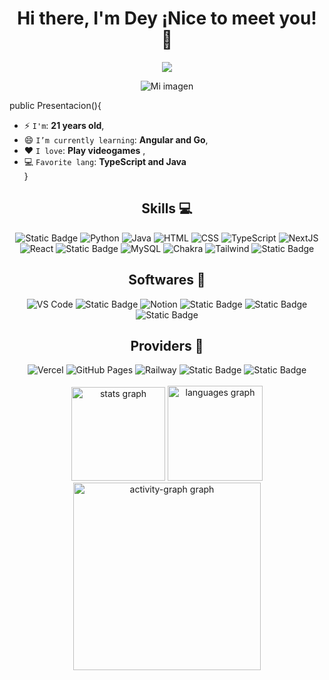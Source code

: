 <div align="center">
  <h1>Hi there, I'm Dey ¡Nice to meet you! 👋</h1>
</div>
<div align="center">
  <img src="https://visitor-badge.laobi.icu/badge?page_id=DeyCasGuerrero.DeyCasGuerrero&left_color=darkcyan&right_color=blue&left_text=Views"  />
</div>

<p align="center">
    <img src="https://i.pinimg.com/564x/15/bc/98/15bc984f09cf2eb04e17308311356844.jpg" alt="Mi imagen">
</p>

public Presentacion(){
   * ⚡ `I'm`: **21 years old**,
   * 😄 `I’m currently learning`: **Angular and Go**,
   * ❤️ `I love`: **Play videogames**  ,
   * 💻 `Favorite lang`: **TypeScript and Java**  
}

<h2 align="center"> Skills 💻 </h2>
<div align="center">
  <img alt="Static Badge" src="https://img.shields.io/badge/JavaScript-F7DF1E?style=flat&logo=javascript&logoColor=black">
  <img alt="Python" src="https://img.shields.io/badge/Python-14354C.svg?logo=python&logoColor=white">
  <img alt="Java" src="https://custom-icon-badges.demolab.com/badge/Java-007396.svg?logo=java&logoColor=white">
  <img alt="HTML" src="https://img.shields.io/badge/HTML-E34F26.svg?logo=html5&logoColor=white">
  <img alt="CSS" src="https://img.shields.io/badge/CSS-1572B6.svg?logo=css3&logoColor=white">
  <img alt="TypeScript" src="https://img.shields.io/badge/TypeScript-007ACC.svg?logo=typescript&logoColor=white">
  <img alt="NextJS" src="https://img.shields.io/badge/NextJS-000000.svg?logo=nextdotjs&logoColor=white">
  <img alt="React" src="https://img.shields.io/badge/React-61DAFB.svg?logo=react&logoColor=black">
  <img alt="Static Badge" src="https://img.shields.io/badge/SpringBot-green?style=flat&logo=spring&logoColor=white">
  <img alt="MySQL" src="https://img.shields.io/badge/MySQL-blue.svg?logo=mysql&logoColor=white">
  <img alt="Chakra" src="https://img.shields.io/badge/Chakra-%2348E5A6?style=flat&logo=Chakraui&logoColor=white">
  <img alt="Tailwind" src="https://img.shields.io/badge/Tailwind-%23509EEF?logo=tailwind-css&labelColor=black">
  <img alt="Static Badge" src="https://img.shields.io/badge/NestJS-black?logo=nestjs&logoColor=red">
</div>

<h2 align="center"> Softwares 🔭 </h2>
<div align="center">
  <img alt="VS Code" src="https://img.shields.io/badge/VS Code-0078d7.svg?logo=visual-studio-code&logoColor=white">
  <img alt="Static Badge" src="https://img.shields.io/badge/NetBeans-purple?style=flat&logo=apache&logoColor=white">
  <img alt="Notion" src="https://img.shields.io/badge/Notion-010101.svg?logo=notion&logoColor=white">
  <img alt="Static Badge" src="https://img.shields.io/badge/Intellij-%234261F7?style=flat&logo=intellij%20idea">
  <img alt="Static Badge" src="https://img.shields.io/badge/ClickUp-white?logo=clickup&color=black">
  <img alt="Static Badge" src="https://img.shields.io/badge/Trello-blue?logo=trello">
</div>

<div align="center">
  <h2 align="center"> Providers 💬 </h2>
  <img alt="Vercel" src="https://img.shields.io/badge/Vercel-000000.svg?logo=vercel&logoColor=white">
  <img alt="GitHub Pages" src="https://img.shields.io/badge/GitHub%20Pages-327FC7.svg?logo=github&logoColor=white">
  <img alt="Railway" src="https://img.shields.io/badge/Railway-6A5ACD.svg?logo=Railway&logoColor=white">
  <img alt="Static Badge" src="https://img.shields.io/badge/Firebase-FFA000?logo=Firebase&color=FE9900">
  <img alt="Static Badge" src="https://img.shields.io/badge/cloudflare-%23F1F2F1?logo=cloudflare">
</div>

<div align="center">
<br/>
  <img src="https://github-readme-stats.vercel.app/api?username=AspJey3&hide_title=false&hide_rank=false&show_icons=true&include_all_commits=true&count_private=true&disable_animations=false&theme=cobalt&locale=es&hide_border=true&order=1" height="150" alt="stats graph"  />
  <img src="https://github-readme-stats.vercel.app/api/top-langs?username=AspJey3&locale=en&hide_title=false&layout=compact&card_width=320&langs_count=5&theme=dracula&hide_border=true&order=2" height="152" alt="languages graph"  />
  <img src="https://github-readme-activity-graph.vercel.app/graph?username=AspJey3&radius=16&theme=github-dark&area=true&order=5" height="300" alt="activity-graph graph"  />
</div>

###
